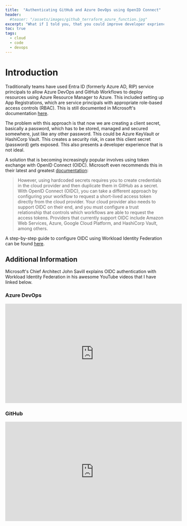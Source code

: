 ```yaml
---
title:  "Authenticating GitHub and Azure DevOps using OpenID Connect"
header:
  #teaser: "/assets/images/github_terraform_azure_function.jpg"
excerpt: "What if I told you, that you could improve developer exprience **and** security with your DevOps pipelines?  Enter OpenID Connect (OIDC) to the rescue!"
toc: true
tags:
  - cloud
  - code
  - devops
---
```


# Introduction

Traditionally teams have used Entra ID (formerly Azure AD, RIP) service principals to allow Azure DevOps and GitHub Workflows to deploy resources using Azure Resource Manager to Azure.  This included setting up App Registrations, which are service principals with appropriate role-based access controls (RBAC).  This is still documented in Microsoft's documentation [here](https://learn.microsoft.com/en-us/azure/devops/pipelines/library/connect-to-azure?view=azure-devops#create-an-azure-resource-manager-service-connection-that-uses-a-service-principal-secret). 

The problem with this approach is that now we are creating a client secret, basically a password, which has to be stored, managed and secured somewhere, just like any other password.  This could be Azure KeyVault or HashiCorp Vault.  This creates a security risk, in case this client secret (password) gets exposed.  This also presents a developer experience that is not ideal.

A solution that is becoming increasingly popular involves using token exchange with OpenID Connect (OIDC). Microsoft even recommends this in their latest and greatest [documentation](https://docs.github.com/en/actions/deployment/security-hardening-your-deployments/about-security-hardening-with-openid-connect):

>However, using hardcoded secrets requires you to create credentials in the cloud provider and then duplicate them in GitHub as a secret. With OpenID Connect (OIDC), you can take a different approach by configuring your workflow to request a short-lived access token directly from the cloud provider. Your cloud provider also needs to support OIDC on their end, and you must configure a trust relationship that controls which workflows are able to request the access tokens. Providers that currently support OIDC include Amazon Web Services, Azure, Google Cloud Platform, and HashiCorp Vault, among others.

A step-by-step guide to configure OIDC using Workload Identity Federation can be found [here](https://learn.microsoft.com/en-us/azure/devops/pipelines/library/connect-to-azure?view=azure-devops#create-an-azure-resource-manager-service-connection-that-uses-workload-identity-federation).

## Additional Information

Microsoft's Chief Architect John Savill explains OIDC authentication with Workload Identity Federation in his awesome YouTube videos that I have linked below.  

### Azure DevOps
<iframe width="560" height="315" src="https://www.youtube.com/embed/saTUeR_U3lA?si=r3OMGYwt5DVX3Iii" title="YouTube video player" frameborder="0" allow="accelerometer; autoplay; clipboard-write; encrypted-media; gyroscope; picture-in-picture; web-share" allowfullscreen></iframe>

### GitHub
<iframe width="560" height="315" src="https://www.youtube.com/embed/XkhkkLBkAT4?si=faDeaiViVhgPyBxA" title="YouTube video player" frameborder="0" allow="accelerometer; autoplay; clipboard-write; encrypted-media; gyroscope; picture-in-picture; web-share" allowfullscreen></iframe>

